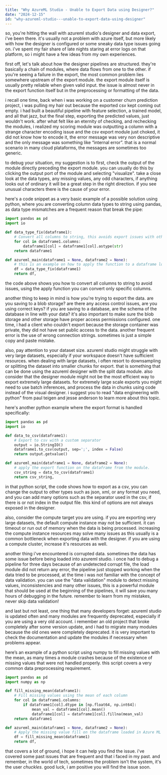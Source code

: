 ```yaml
---
title: "Why AzureML Studio - Unable to Export Data using Designer?"
date: "2024-12-15"
id: "why-azureml-studio---unable-to-export-data-using-designer"
---
```


so, you're hitting the wall with azureml studio's designer and data export, i've been there. it's usually not a problem with azure itself, but more likely with how the designer is configured or some sneaky data type issues going on. i've spent my fair share of late nights staring at error logs on that platform, so i might have a few ideas from my own experiences.

first off, let's talk about how the designer pipelines are structured. they're basically a chain of modules, where data flows from one to the other. if you're seeing a failure in the export, the most common problem lies somewhere upstream of the export module. the export module itself is usually pretty reliable when given valid input. the issue is almost never in the export function itself but in the preprocessing or formatting of the data.

i recall one time, back when i was working on a customer churn prediction project, i was pulling my hair out because the exported csv kept coming out empty. i had built a beautiful pipeline with feature selection, a trained model, and all that jazz, but the final step, exporting the predicted values, just wouldn't work. after what felt like an eternity of checking, and rechecking the modules, i realized my scoring module was outputting a column with a strange character encoding issue and the csv export module just choked, it did not know how to encode it, the error message was very non descriptive and the only message was something like “internal error”. that is a normal scenario in many cloud plataforms, the messages are sometimes too generic.

to debug your situation, my suggestion is to first, check the output of the module directly preceding the export module. you can usually do this by clicking the output port of the module and selecting "visualize". take a close look at the data types, any missing values, any odd characters, if anything looks out of ordinary it will be a great step in the right direction. if you see unusual characters there is the cause of your error.

here's a code snippet as a very basic example of a possible solution using python, where you are converting column data types to string using pandas, as data type mismatches are a frequent reason that break the pipe:

```python
import pandas as pd
import io

def data_type_fix(dataframe1):
    # Convert all columns to string, this avoids export issues with other types.
    for col in dataframe1.columns:
        dataframe1[col] = dataframe1[col].astype(str)
    return dataframe1

def azureml_main(dataframe1 = None, dataframe2 = None):
    # this is an example on how to apply the function to a dataframe loaded in an Azure ML module.
    df = data_type_fix(dataframe1)
    return df,
```

the code above shows you how to convert all columns to string to avoid issues, using the apply function you can convert only specific columns.

another thing to keep in mind is how you're trying to export the data. are you saving to a blob storage? are there any access control issues, are you using correct keys? if you are saving to a database, are the schema of the database in line with your data? it's also important to make sure the blob storage and other storage have proper access permissions configured. one time, i had a client who couldn't export because the storage container was private, they did not have set public access to the data. another frequent error is the use of wrong connection strings. sometimes is just a simple copy and paste mistake.

also, pay attention to your dataset size. azureml studio might struggle with very large datasets, especially if your workspace doesn't have sufficient resources. when dealing with large datasets, i often resort to downsampling or splitting the dataset into smaller chunks for export. that is something that can be done using the azureml designer with the split data module. also consider that the designer module might not be the most efficient way to export extremely large datasets. for extremely large scale exports you might need to use batch inferences, and process the data in chunks using code instead of the visual designer. i suggest you to read "data engineering with python" from paul teigen and jesse anderson to learn more about this topic.

here's another python example where the export format is handled specifically:

```python
import pandas as pd
import io

def data_to_csv(dataframe1):
    # Export to csv with a custom separator
    output = io.StringIO()
    dataframe1.to_csv(output, sep=';', index = False)
    return output.getvalue()

def azureml_main(dataframe1 = None, dataframe2 = None):
    # apply the export function on the dataframe from the module.
    csv_string = data_to_csv(dataframe1)
    return csv_string,
```

in that python script, the code shows how to export as a csv, you can change the output to other types such as json, xml, or any format you need, and you can add many options such as the separator used in the csv, if there is or not index in the output file. this kind of options are not always exposed in the designer.

also, consider the compute target you are using. if you are exporting very large datasets, the default compute instance may not be sufficient. it can timeout or run out of memory when the data is being processed. increasing the compute instance resources may solve many issues as this usually is a common bottleneck when exporting data with the designer. if you are using a compute cluster, increase it's resources as well.

another thing i've encountered is corrupted data. sometimes the data has some issue before being loaded into azureml studio. i once had to debug a pipeline for three days because of an undetected corrupt file, the load module did not return any error, the pipeline just stopped working when the data tried to be processed, at the time i was not familiar with the concept of data validation. you can use the "data validation" module to detect missing values, inconsistencies and many other issues, this is a powerful module that should be used at the beginning of the pipelines, it will save you many hours of debugging in the future. remember to learn from my mistakes, never skip data validation!

and last but not least, one thing that many developers forget: azureml studio is updated often and many modules are frequently deprecated, especially if you are using a very old account. i remember an old project that broke completely after some version update, and i had to migrate many modules because the old ones were completely deprecated. it is very important to check the documentation and update the modules if necessary when problems appear.

here’s an example of a python script using numpy to fill missing values with the mean, as many times a module crashes because of the existence of missing values that were not handled properly. this script covers a very common data preprocessing requirement.

```python
import pandas as pd
import numpy as np

def fill_missing_mean(dataframe1):
    # Fill missing values using the mean of each column
    for col in dataframe1.columns:
        if dataframe1[col].dtype in [np.float64, np.int64]:
            mean_val = dataframe1[col].mean()
            dataframe1[col] = dataframe1[col].fillna(mean_val)
    return dataframe1

def azureml_main(dataframe1 = None, dataframe2 = None):
    # Apply the missing value fill on the dataframe loaded in Azure ML module
    df = fill_missing_mean(dataframe1)
    return df,
```
that covers a lot of ground, i hope it can help you find the issue. i've covered some past issues that are frequent and that i faced in my past. and remember, in the world of tech, sometimes the problem isn't the system, it's the user *chuckles*. good luck, i am positive you will find the issue soon.
